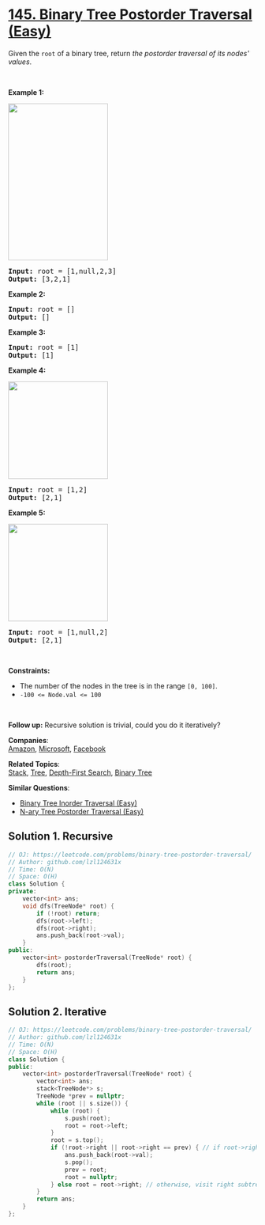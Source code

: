 # [145. Binary Tree Postorder Traversal (Easy)](https://leetcode.com/problems/binary-tree-postorder-traversal/)

<p>Given the <code>root</code> of a&nbsp;binary tree, return <em>the postorder traversal of its nodes' values</em>.</p>

<p>&nbsp;</p>
<p><strong>Example 1:</strong></p>
<img alt="" src="https://assets.leetcode.com/uploads/2020/08/28/pre1.jpg" style="width: 202px; height: 317px;">
<pre><strong>Input:</strong> root = [1,null,2,3]
<strong>Output:</strong> [3,2,1]
</pre>

<p><strong>Example 2:</strong></p>

<pre><strong>Input:</strong> root = []
<strong>Output:</strong> []
</pre>

<p><strong>Example 3:</strong></p>

<pre><strong>Input:</strong> root = [1]
<strong>Output:</strong> [1]
</pre>

<p><strong>Example 4:</strong></p>
<img alt="" src="https://assets.leetcode.com/uploads/2020/08/28/pre3.jpg" style="width: 202px; height: 197px;">
<pre><strong>Input:</strong> root = [1,2]
<strong>Output:</strong> [2,1]
</pre>

<p><strong>Example 5:</strong></p>
<img alt="" src="https://assets.leetcode.com/uploads/2020/08/28/pre2.jpg" style="width: 202px; height: 197px;">
<pre><strong>Input:</strong> root = [1,null,2]
<strong>Output:</strong> [2,1]
</pre>

<p>&nbsp;</p>
<p><strong>Constraints:</strong></p>

<ul>
	<li>The number of the nodes in the tree is in the range <code>[0, 100]</code>.</li>
	<li><code>-100 &lt;= Node.val &lt;= 100</code></li>
</ul>

<p>&nbsp;</p>
<strong>Follow up:</strong> Recursive solution is trivial, could you do it iteratively?

**Companies**:  
[Amazon](https://leetcode.com/company/amazon), [Microsoft](https://leetcode.com/company/microsoft), [Facebook](https://leetcode.com/company/facebook)

**Related Topics**:  
[Stack](https://leetcode.com/tag/stack/), [Tree](https://leetcode.com/tag/tree/), [Depth-First Search](https://leetcode.com/tag/depth-first-search/), [Binary Tree](https://leetcode.com/tag/binary-tree/)

**Similar Questions**:
* [Binary Tree Inorder Traversal (Easy)](https://leetcode.com/problems/binary-tree-inorder-traversal/)
* [N-ary Tree Postorder Traversal (Easy)](https://leetcode.com/problems/n-ary-tree-postorder-traversal/)

## Solution 1. Recursive

```cpp
// OJ: https://leetcode.com/problems/binary-tree-postorder-traversal/
// Author: github.com/lzl124631x
// Time: O(N)
// Space: O(H)
class Solution {
private:
    vector<int> ans;
    void dfs(TreeNode* root) {
        if (!root) return;
        dfs(root->left);
        dfs(root->right);
        ans.push_back(root->val);
    }
public:
    vector<int> postorderTraversal(TreeNode* root) {
        dfs(root);
        return ans;
    }
};
```

## Solution 2. Iterative

```cpp
// OJ: https://leetcode.com/problems/binary-tree-postorder-traversal/
// Author: github.com/lzl124631x
// Time: O(N)
// Space: O(H)
class Solution {
public:
    vector<int> postorderTraversal(TreeNode* root) {
        vector<int> ans;
        stack<TreeNode*> s;
        TreeNode *prev = nullptr;
        while (root || s.size()) {
            while (root) {
                s.push(root);
                root = root->left;
            }
            root = s.top();
            if (!root->right || root->right == prev) { // if root->right is nonexistent or visited, visit root
                ans.push_back(root->val);
                s.pop();
                prev = root;
                root = nullptr;
            } else root = root->right; // otherwise, visit right subtree
        }
        return ans;
    }
};
```